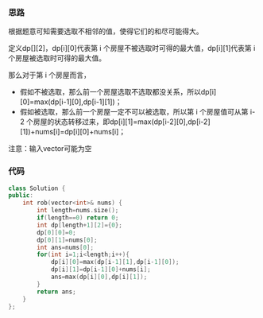 ### 思路

根据题意可知需要选取不相邻的值，使得它们的和尽可能得大。

定义dp\[][2]，dp\[i][0]代表第 i 个房屋不被选取时可得的最大值，dp\[i][1]代表第 i 个房屋被选取时可得的最大值。

那么对于第 i 个房屋而言，

- 假如不被选取，那么前一个房屋选取不选取都没关系，所以dp\[i][0]=max(dp\[i-1][0],dp\[i-1][1])；
- 假如被选取，那么前一个房屋一定不可以被选取，所以第 i 个房屋值可从第 i-2 个房屋的状态转移过来，即dp\[i][1]=max(dp\[i-2][0],dp\[i-2][1])+nums[i]=dp\[i][0]+nums[i]；

注意：输入vector可能为空



### 代码

```c++
class Solution {
public:
    int rob(vector<int>& nums) {
        int length=nums.size();
        if(length==0) return 0;
        int dp[length+1][2]={0};
        dp[0][0]=0;
        dp[0][1]=nums[0];
        int ans=nums[0];
        for(int i=1;i<length;i++){
            dp[i][0]=max(dp[i-1][1],dp[i-1][0]);
            dp[i][1]=dp[i-1][0]+nums[i];
            ans=max(dp[i][0],dp[i][1]);
        }
        return ans;
    }
};
```